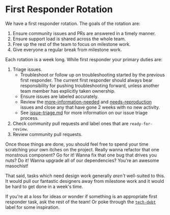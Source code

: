 # First Responder Rotation

We have a first responder rotation. The goals of the rotation are:

1. Ensure community issues and PRs are answered in a timely manner.
1. Ensure support load is shared across the whole team.
1. Free up the rest of the team to focus on milestone work.
1. Give everyone a regular break from milestone work.

Each rotation is a week long. While first responder your primary duties are:

1. Triage issues.
    * Troubleshoot or follow up on troubleshooting started by the previous first responder. The current first responder should always bear responsibility for pushing troubleshooting forward, unless another team member has explicitly taken ownership.
    * Ensure issues are labeled accurately.
    * Review the [more-information-needed](https://github.com/desktop/desktop/issues?q=is%3Aopen+is%3Aissue+label%3Amore-information-needed+sort%3Aupdated-asc) and [needs-reproduction](https://github.com/desktop/desktop/issues?q=is%3Aopen+is%3Aissue+sort%3Aupdated-asc+label%3Aneeds-reproduction) issues and close any that have gone 2 weeks with no new activity.
    * See [issue-triage.md](issue-triage.md) for more information on our issue triage process.
1. Check community pull requests and label ones that are `ready-for-review`.
1. Review community pull requests.

Once those things are done, you should feel free to spend your time scratching your own itches on the project. Really wanna refactor that one monstrous component? Go for it! Wanna fix that one bug that drives you nuts? Do it! Wanna upgrade all of our dependencies? You're an awesome masochist!

That said, tasks which need design work generally *aren't* well-suited to this. It would pull our fantastic designers away from milestone work and it would be hard to get done in a week's time.

If you're at a loss for ideas or wonder if something is an appropriate first responder task, ask the rest of the team! Or poke through the [`tech-debt`](https://github.com/desktop/desktop/labels/tech-debt) label for some inspiration.
